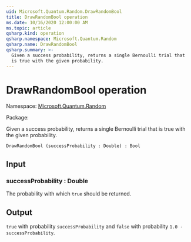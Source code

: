 ```yaml
---
uid: Microsoft.Quantum.Random.DrawRandomBool
title: DrawRandomBool operation
ms.date: 10/16/2020 12:00:00 AM
ms.topic: article
qsharp.kind: operation
qsharp.namespace: Microsoft.Quantum.Random
qsharp.name: DrawRandomBool
qsharp.summary: >-
  Given a success probability, returns a single Bernoulli trial that
  is true with the given probability.
---
```


# DrawRandomBool operation

Namespace: [Microsoft.Quantum.Random](xref:Microsoft.Quantum.Random)

Package: [](https://nuget.org/packages/)


Given a success probability, returns a single Bernoulli trial thatis true with the given probability.

```Q#
DrawRandomBool (successProbability : Double) : Bool
```


## Input

### successProbability : Double

The probability with which `true` should be returned.



## Output

`true` with probability `successProbability` and `false` withprobability `1.0 - successProbability`.